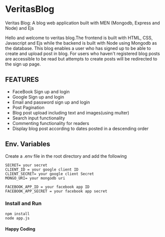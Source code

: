 # VeritasBlog
Veritas Blog: A blog web application built with MEN (Mongodb, Express and Node) and Ejs

  Hello and welcome to veritas blog.The frontend is built with HTML, CSS, Javascript and Ejs while the backend is built with Node using Mongodb as the database. This blog enables a user who has signed up to be able to create and upload post in blog. For users who haven't registered blog posts are accessible to be read but attempts to create posts will be redirected to the sign up page. 
  

## FEATURES
- FaceBook Sign up and login 
- Google Sign up and login 
- Email and password sign up and login 
- Post Pagination
- Blog post upload including text and images(using multer)
- Search input functionality
- Commenting functionality for readers
- Display blog post according to dates posted in a descending order

## Env. Variables
Create a .env file in the root directory and add the following

```
SECRET= your secret
CLIENT_ID = your google client ID
CLIENT_SECRET= your google client Secret
MONGO_URI= your mongodb uri

FACEBOOK_APP_ID = your facebook app ID
FACEBOOK_APP_SECRET = your facebook app secret
```

### Install and Run
```
npm install
node app.js
```

#### Happy Coding

